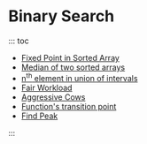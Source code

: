 # Binary Search

::: toc
* [Fixed Point in Sorted Array](fixed_point_in_sorted_array.md)
* [Median of two sorted arrays](median_of_two_sorted_arrays.md)
* [n<sup>th</sup> element in union of intervals](nth_in_union_of_intervals.md)
* [Fair Workload](fair_workload.md)
* [Aggressive Cows](aggressive_cows.md)
* [Function's transition point](function_transition_point.md)
* [Find Peak](find_peak.md)

:::
